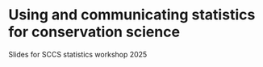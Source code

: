 # Using and communicating statistics for conservation science

Slides for SCCS statistics workshop 2025
